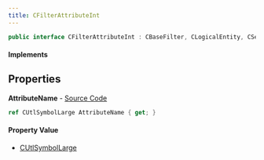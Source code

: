 ```yaml
---
title: CFilterAttributeInt
---
```


```csharp
public interface CFilterAttributeInt : CBaseFilter, CLogicalEntity, CServerOnlyEntity, CBaseEntity, CEntityInstance, ISchemaClass<CEntityInstance>, ISchemaClass<CBaseEntity>, ISchemaClass<CServerOnlyEntity>, ISchemaClass<CLogicalEntity>, ISchemaClass<CBaseFilter>, ISchemaClass<CFilterAttributeInt>, ISchemaField, ISchemaClass, INativeHandle
```

#### Implements

## Properties

**AttributeName** - [Source Code](https://github.com/swiftly-solution/swiftlys2/blob/master/managed/src/SwiftlyS2.Generated/Schemas/Interfaces/CFilterAttributeInt.cs#L16)

```csharp
ref CUtlSymbolLarge AttributeName { get; }
```

#### Property Value

- [CUtlSymbolLarge](/docs/api/shared/natives/cutlsymbollarge)


